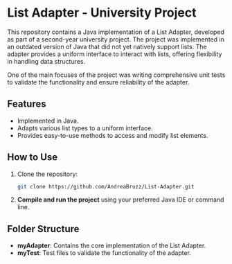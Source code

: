 # List Adapter - University Project

This repository contains a Java implementation of a List Adapter, developed as part of a second-year university project. The project was implemented in an outdated version of Java that did not yet natively support lists. The adapter provides a uniform interface to interact with lists, offering flexibility in handling data structures.

One of the main focuses of the project was writing comprehensive unit tests to validate the functionality and ensure reliability of the adapter.

## Features
- Implemented in Java.
- Adapts various list types to a uniform interface.
- Provides easy-to-use methods to access and modify list elements.

## How to Use
1. Clone the repository:
   ```bash
   git clone https://github.com/AndreaBruzz/List-Adapter.git
   ```
2. **Compile and run the project** using your preferred Java IDE or command line.

## Folder Structure
- **myAdapter**: Contains the core implementation of the List Adapter.
- **myTest**: Test files to validate the functionality of the adapter.

